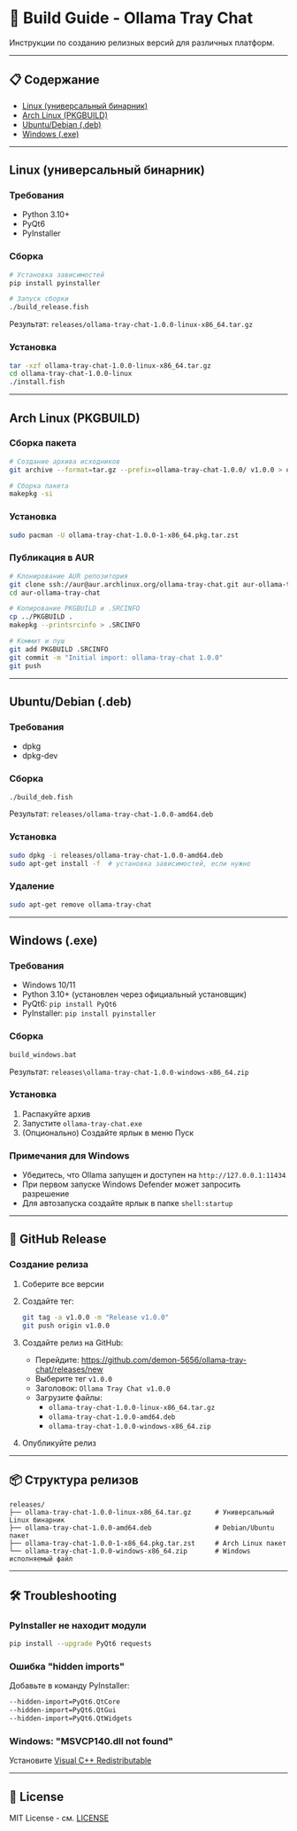 # 🔨 Build Guide - Ollama Tray Chat

Инструкции по созданию релизных версий для различных платформ.

---

## 📋 Содержание

- [Linux (универсальный бинарник)](#linux-универсальный-бинарник)
- [Arch Linux (PKGBUILD)](#arch-linux-pkgbuild)
- [Ubuntu/Debian (.deb)](#ubuntudebian-deb)
- [Windows (.exe)](#windows-exe)

---

## Linux (универсальный бинарник)

### Требования
- Python 3.10+
- PyQt6
- PyInstaller

### Сборка

```bash
# Установка зависимостей
pip install pyinstaller

# Запуск сборки
./build_release.fish
```

Результат: `releases/ollama-tray-chat-1.0.0-linux-x86_64.tar.gz`

### Установка

```bash
tar -xzf ollama-tray-chat-1.0.0-linux-x86_64.tar.gz
cd ollama-tray-chat-1.0.0-linux
./install.fish
```

---

## Arch Linux (PKGBUILD)

### Сборка пакета

```bash
# Создание архива исходников
git archive --format=tar.gz --prefix=ollama-tray-chat-1.0.0/ v1.0.0 > ollama-tray-chat-1.0.0.tar.gz

# Сборка пакета
makepkg -si
```

### Установка

```bash
sudo pacman -U ollama-tray-chat-1.0.0-1-x86_64.pkg.tar.zst
```

### Публикация в AUR

```bash
# Клонирование AUR репозитория
git clone ssh://aur@aur.archlinux.org/ollama-tray-chat.git aur-ollama-tray-chat
cd aur-ollama-tray-chat

# Копирование PKGBUILD и .SRCINFO
cp ../PKGBUILD .
makepkg --printsrcinfo > .SRCINFO

# Коммит и пуш
git add PKGBUILD .SRCINFO
git commit -m "Initial import: ollama-tray-chat 1.0.0"
git push
```

---

## Ubuntu/Debian (.deb)

### Требования
- dpkg
- dpkg-dev

### Сборка

```bash
./build_deb.fish
```

Результат: `releases/ollama-tray-chat-1.0.0-amd64.deb`

### Установка

```bash
sudo dpkg -i releases/ollama-tray-chat-1.0.0-amd64.deb
sudo apt-get install -f  # установка зависимостей, если нужно
```

### Удаление

```bash
sudo apt-get remove ollama-tray-chat
```

---

## Windows (.exe)

### Требования
- Windows 10/11
- Python 3.10+ (установлен через официальный установщик)
- PyQt6: `pip install PyQt6`
- PyInstaller: `pip install pyinstaller`

### Сборка

```cmd
build_windows.bat
```

Результат: `releases\ollama-tray-chat-1.0.0-windows-x86_64.zip`

### Установка

1. Распакуйте архив
2. Запустите `ollama-tray-chat.exe`
3. (Опционально) Создайте ярлык в меню Пуск

### Примечания для Windows

- Убедитесь, что Ollama запущен и доступен на `http://127.0.0.1:11434`
- При первом запуске Windows Defender может запросить разрешение
- Для автозапуска создайте ярлык в папке `shell:startup`

---

## 🚀 GitHub Release

### Создание релиза

1. Соберите все версии
2. Создайте тег:
   ```bash
   git tag -a v1.0.0 -m "Release v1.0.0"
   git push origin v1.0.0
   ```

3. Создайте релиз на GitHub:
   - Перейдите: https://github.com/demon-5656/ollama-tray-chat/releases/new
   - Выберите тег `v1.0.0`
   - Заголовок: `Ollama Tray Chat v1.0.0`
   - Загрузите файлы:
     - `ollama-tray-chat-1.0.0-linux-x86_64.tar.gz`
     - `ollama-tray-chat-1.0.0-amd64.deb`
     - `ollama-tray-chat-1.0.0-windows-x86_64.zip`

4. Опубликуйте релиз

---

## 📦 Структура релизов

```
releases/
├── ollama-tray-chat-1.0.0-linux-x86_64.tar.gz      # Универсальный Linux бинарник
├── ollama-tray-chat-1.0.0-amd64.deb                # Debian/Ubuntu пакет
├── ollama-tray-chat-1.0.0-1-x86_64.pkg.tar.zst     # Arch Linux пакет
└── ollama-tray-chat-1.0.0-windows-x86_64.zip       # Windows исполняемый файл
```

---

## 🛠 Troubleshooting

### PyInstaller не находит модули

```bash
pip install --upgrade PyQt6 requests
```

### Ошибка "hidden imports"

Добавьте в команду PyInstaller:
```bash
--hidden-import=PyQt6.QtCore
--hidden-import=PyQt6.QtGui
--hidden-import=PyQt6.QtWidgets
```

### Windows: "MSVCP140.dll not found"

Установите [Visual C++ Redistributable](https://aka.ms/vs/17/release/vc_redist.x64.exe)

---

## 📝 License

MIT License - см. [LICENSE](LICENSE)
